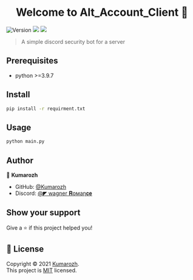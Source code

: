 <h1 align="center">Welcome to Alt_Account_Client 👋</h1>
<p>
  <img alt="Version" src="https://img.shields.io/badge/version-1.0.0-blue.svg?cacheSeconds=2592000" />
  <img src="https://img.shields.io/badge/pyhton-3.9.7-blue" />
  <img src="https://img.shields.io/badge/author-Kumarozh-lightgrey" />
</p>

> A simple discord security bot for a server

## Prerequisites

- python >=3.9.7

## Install

```sh
pip install -r requirment.txt
```

## Usage

```sh
python main.py
```

## Author

👤 **Kumarozh**

* GitHub: [@Kumarozh](https://github.com/Kumarozh)
* Discord: [@◤ wagner 𝐑𝗈мaη𝐜𝐞](https://discordapp.com/users/867431299673620500/)

## Show your support

Give a ⭐️ if this project helped you!

## 📝 License

Copyright © 2021 [Kumarozh](https://github.com/Kumarozh).<br />
This project is [MIT](https://en.wikipedia.org/wiki/MIT_License) licensed.

